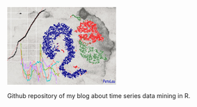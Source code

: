 <img src="images/sitelogo.png?raw=true" alt="Blog logo" width="250" height="180"/>

Github repository of my blog about time series data mining in R.
